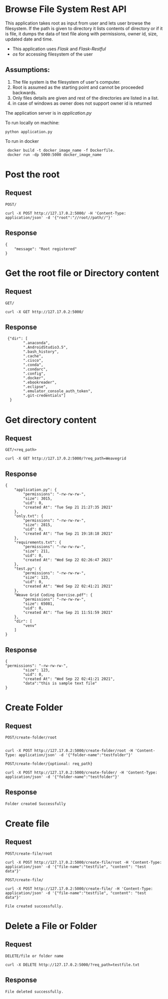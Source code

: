 # Browse File System Rest API

This application takes root as input from user
and lets user browse the filesystem. If the path is given to directory 
it lists contents of directory or if it is file, it dumps the data of text file along with permissions, owner id, size, updated date and time.


* This application uses *Flask* and *Flask-Restful* 
* *os* for accessing filesystem of the user

## Assumptions:
1. The file system is the filesystem of user's computer.
2. Root is assumed as the starting point and cannot be proceeded backwards. 
3. Only files details are given and rest of the directories are listed in a list.
4. in case of windows as owner does not support owner id is returned



The application server is in *application.py*

To run locally on machine:
```
python application.py
```

To run in docker 
```
 docker build -t docker_image_name -f Dockerfile.
 docker run -dp 5000:5000 docker_image_name
```
 


# Post the root

## Request

`POST/`

```
curl -X POST http://127.17.0.2:5000/ -H 'Content-Type: application/json' -d '{"root":"//root//path//"}'
```
## Response
```
{
    "message": "Root registered"
}
```



# Get the root file or Directory content
## Request

`GET/`
```
curl -X GET http://127.17.0.2:5000/
```
## Response
```
 {"dir": [
        ".anaconda",
        ".AndroidStudio3.5",
        ".bash_history",
        ".cache",
        ".cisco",
        ".conda",
        ".condarc",
        ".config",
        ".docker",
        ".ebookreader",
        ".eclipse",
        ".emulator_console_auth_token",
        ".git-credentials"]
  }
```

# Get directory content
## Request

`GET/<req_path>`

```
curl -X GET http://127.17.0.2:5000/?req_path=Weavegrid

```

## Response
```
{
    "application.py": {
        "permissions": "-rw-rw-rw-",
        "size": 3015,
        "uid": 0,
        "created At": "Tue Sep 21 21:27:35 2021"
    },
    "only.txt": {
        "permissions": "-rw-rw-rw-",
        "size": 2815,
        "uid": 0,
        "created At": "Tue Sep 21 19:18:18 2021"
    },
    "requirements.txt": {
        "permissions": "-rw-rw-rw-",
        "size": 211,
        "uid": 0,
        "created At": "Wed Sep 22 02:26:47 2021"
    },
    "test.py": {
        "permissions": "-rw-rw-rw-",
        "size": 123,
        "uid": 0,
        "created At": "Wed Sep 22 02:41:21 2021"
    },
    "Weave Grid Coding Exercise.pdf": {
        "permissions": "-rw-rw-rw-",
        "size": 65081,
        "uid": 0,
        "created At": "Tue Sep 21 11:51:59 2021"
    },
    "dir": [
        "venv"
    ]
}
```

## Response
```
{
"permissions": "-rw-rw-rw-",
        "size": 123,
        "uid": 0,
        "created At": "Wed Sep 22 02:41:21 2021",
        "data":"this is sample text file"
}
```


# Create Folder
## Request

`POST/create-folder/root`

```

curl -X POST http://127.17.0.2:5000/create-folder/root -H 'Content-Type: application/json' -d '{"folder-name":"testfolder"}'

```
`POST/create-folder/{optional: req_path}`

```
curl -X POST http://127.17.0.2:5000/create-folder/ -H 'Content-Type: application/json' -d '{"folder-name":"testfolder"}'
```

## Response
```
Folder created Successfully
```


# Create file 
## Request

`POST/create-file/root`

```
curl -X POST http://127.17.0.2:5000/create-file/root -H 'Content-Type: application/json' -d '{"file-name":"testfile", "content": "test data"}'

```

`POST/create-file/`

```
curl -X POST http://127.17.0.2:5000/create-file/ -H 'Content-Type: application/json' -d '{"file-name":"testfile", "content": "test data"}'
```

```
File created successfully.
```


# Delete a File or Folder
## Request

`DELETE/file or folder name`

```
curl -X DELETE http://127.17.0.2:5000/?req_path=testfile.txt

```
## Response
```
File deleted successfully.

```

